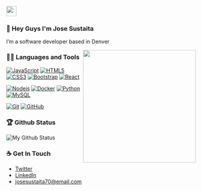 <p align="left">
  <img src="https://media.giphy.com/media/WUlplcMpOCEmTGBtBW/giphy.gif" width="27px">
</p>

### 👋 Hey Guys I'm Jose Sustaita
I’m a software developer based in Denver

<img align='right' src='https://media.giphy.com/media/Wn74RUT0vjnoU98Hnt/giphy.gif' width='300"'>

### 👨‍💻 Languages and Tools
[![JavaScript](https://img.shields.io/badge/-JavaScript-black?style=flat&logo=javascript&link=https://github.com/JoseSustaita)](https://github.com/JoseSustaita) 
[![HTML5](https://img.shields.io/badge/-HTML5-E34F26?style=flat&logo=html5&logoColor=white&link=https://github.com/JoseSustaita)](https://github.com/JoseSustaita) 
[![CSS3](https://img.shields.io/badge/-CSS3-1572B6?style=flat&logo=css3&link=https://github.com/JoseSustaita)](https://github.com/hritik5102) 
[![Bootstrap](https://img.shields.io/badge/-Bootstrap-563D7C?style=flat&logo=bootstrap&link=https://github.com/JoseSustaita)](https://github.com/JoseSustaita) 
[![React](https://img.shields.io/badge/-React-black?style=flat&logo=react&link=https://github.com/JoseSustaita)](https://github.com/JoseSustaita) 

[![Nodejs](https://img.shields.io/badge/-Nodejs-black?style=flat&logo=Node.js&link=https://github.com/JoseSustaita)](https://github.com/JoseSustaita) 
[![Docker](https://img.shields.io/badge/-Docker-black?style=flat&logo=docker&link=https://github.com/JoseSustaita)](https://github.com/JoseSustaita)
[![Python](https://img.shields.io/badge/-Python-black?style=flat&logo=python&link=https://github.com/JoseSustaita)](https://github.com/JoseSustaita) 
[![MySQL](https://img.shields.io/badge/-MySQL-black?style=flat&logo=mysql&link=https://github.com/JoseSustaita)](https://github.com/JoseSustaita)

[![Git](https://img.shields.io/badge/-Git-black?style=flat&logo=git&link=https://github.com/JoseSustaita)](https://github.com/JoseSustaita) 
[![GitHub](https://img.shields.io/badge/-GitHub-181717?style=flat&logo=github&link=https://github.com/JoseSustaita)](https://github.com/JoseSustaita)


### 🏆 Github Status
![My Github Status](https://github-readme-stats.vercel.app/api?username=JoseSustaita&show_icons=true&hide_border=true)



### ☕ Get In Touch
- [Twitter](https://twitter.com/JoseSustaitaJr)
- [LinkedIn](https://www.linkedin.com/in/josesustaita/)
- josesustaita70@email.com


